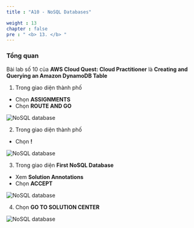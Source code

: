 ```yaml
---
title : "A10 - NoSQL Databases"

weight : 13
chapter : false
pre : " <b> 13. </b> "
---
```

### Tổng quan

Bài lab số 10 của **AWS Cloud Quest: Cloud Practitioner** là **Creating and Querying an Amazon DynamoDB Table**

1. Trong giao diện thành phố

- Chọn **ASSIGNMENTS**
- Chọn **ROUTE AND GO**

![NoSQL database](/images/13-nosqldatabase/1-nosqldatabase.png?width=90pc)

2. Trong giao diện thành phố

- Chọn **!**

![NoSQL database](/images/13-nosqldatabase/2-nosqldatabase.png?width=90pc)

3. Trong giao diện **First NoSQL Database**

- Xem **Solution Annotations**
- Chọn **ACCEPT**


![NoSQL database](/images/13-nosqldatabase/3-nosqldatabase.png?width=90pc)

4. Chọn **GO TO SOLUTION CENTER**


![NoSQL database](/images/13-nosqldatabase/4-nosqldatabase.png?width=90pc)

